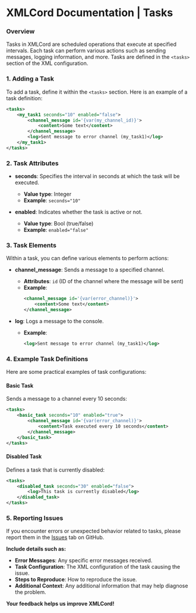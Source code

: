 # XMLCord Documentation | Tasks

### Overview

Tasks in XMLCord are scheduled operations that execute at specified intervals. Each task can perform various actions such as sending messages, logging information, and more. Tasks are defined in the `<tasks>` section of the XML configuration.

### 1. Adding a Task

To add a task, define it within the `<tasks>` section. Here is an example of a task definition:

```xml
<tasks>
    <my_task1 seconds="10" enabled="false">
        <channel_message id='{var(my_channel_id)}'>
            <content>Some text</content>
        </channel_message>
        <log>Sent message to error channel (my_task1)</log>
    </my_task1>
</tasks>
```

### 2. Task Attributes

- **seconds**: Specifies the interval in seconds at which the task will be executed. 
  - **Value type**: Integer
  - **Example**: `seconds="10"`

- **enabled**: Indicates whether the task is active or not.
  - **Value type**: Bool (true/false)
  - **Example**: `enabled="false"`

### 3. Task Elements

Within a task, you can define various elements to perform actions:

- **channel_message**: Sends a message to a specified channel.
  - **Attributes**: `id` (ID of the channel where the message will be sent)
  - **Example**:
    ```xml
    <channel_message id='{var(error_channel)}'>
        <content>Some text</content>
    </channel_message>
    ```

- **log**: Logs a message to the console.
  - **Example**:
    ```xml
    <log>Sent message to error channel (my_task1)</log>
    ```

### 4. Example Task Definitions

Here are some practical examples of task configurations:

#### Basic Task

Sends a message to a channel every 10 seconds:

```xml
<tasks>
    <basic_task seconds="10" enabled="true">
        <channel_message id='{var(error_channel)}'>
            <content>Task executed every 10 seconds</content>
        </channel_message>
    </basic_task>
</tasks>
```

#### Disabled Task

Defines a task that is currently disabled:

```xml
<tasks>
    <disabled_task seconds="30" enabled="false">
        <log>This task is currently disabled</log>
    </disabled_task>
</tasks>
```

### 5. Reporting Issues

If you encounter errors or unexpected behavior related to tasks, please report them in the [Issues](https://github.com/MateOp1337/XMLCord/issues) tab on GitHub.

**Include details such as:**

- **Error Messages**: Any specific error messages received.
- **Task Configuration**: The XML configuration of the task causing the issue.
- **Steps to Reproduce**: How to reproduce the issue.
- **Additional Context**: Any additional information that may help diagnose the problem.

**Your feedback helps us improve XMLCord!**
